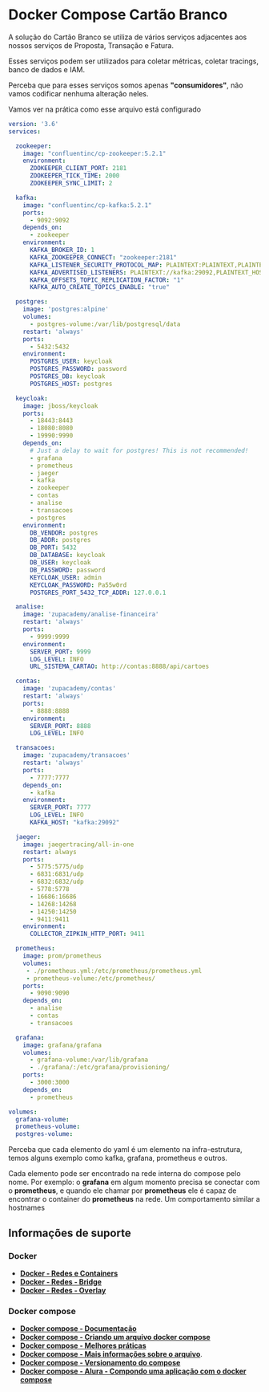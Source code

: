 # Docker Compose Cartão Branco

A solução do Cartão Branco se utiliza de vários serviços adjacentes aos nossos serviços de Proposta,
Transação e Fatura.

Esses serviços podem ser utilizados para coletar métricas, coletar tracings, banco de dados e 
IAM. 

Perceba que para esses serviços somos apenas **"consumidores"**, não vamos codificar nenhuma alteração neles.

Vamos ver na prática como esse arquivo está configurado

```yaml
version: '3.6'
services:

  zookeeper:
    image: "confluentinc/cp-zookeeper:5.2.1"
    environment:
      ZOOKEEPER_CLIENT_PORT: 2181
      ZOOKEEPER_TICK_TIME: 2000
      ZOOKEEPER_SYNC_LIMIT: 2

  kafka:
    image: "confluentinc/cp-kafka:5.2.1"
    ports:
      - 9092:9092
    depends_on:
      - zookeeper
    environment:
      KAFKA_BROKER_ID: 1
      KAFKA_ZOOKEEPER_CONNECT: "zookeeper:2181"
      KAFKA_LISTENER_SECURITY_PROTOCOL_MAP: PLAINTEXT:PLAINTEXT,PLAINTEXT_HOST:PLAINTEXT
      KAFKA_ADVERTISED_LISTENERS: PLAINTEXT://kafka:29092,PLAINTEXT_HOST://localhost:9092
      KAFKA_OFFSETS_TOPIC_REPLICATION_FACTOR: "1"
      KAFKA_AUTO_CREATE_TOPICS_ENABLE: "true"

  postgres:
    image: 'postgres:alpine'
    volumes:
      - postgres-volume:/var/lib/postgresql/data
    restart: 'always'
    ports:
      - 5432:5432
    environment:
      POSTGRES_USER: keycloak
      POSTGRES_PASSWORD: password
      POSTGRES_DB: keycloak
      POSTGRES_HOST: postgres

  keycloak:
    image: jboss/keycloak
    ports:
      - 18443:8443
      - 18080:8080
      - 19990:9990
    depends_on:
      # Just a delay to wait for postgres! This is not recommended!
      - grafana
      - prometheus
      - jaeger
      - kafka
      - zookeeper
      - contas
      - analise
      - transacoes
      - postgres
    environment:
      DB_VENDOR: postgres
      DB_ADDR: postgres
      DB_PORT: 5432
      DB_DATABASE: keycloak
      DB_USER: keycloak
      DB_PASSWORD: password
      KEYCLOAK_USER: admin
      KEYCLOAK_PASSWORD: Pa55w0rd
      POSTGRES_PORT_5432_TCP_ADDR: 127.0.0.1

  analise:
    image: 'zupacademy/analise-financeira'
    restart: 'always'
    ports:
      - 9999:9999
    environment:
      SERVER_PORT: 9999
      LOG_LEVEL: INFO
      URL_SISTEMA_CARTAO: http://contas:8888/api/cartoes

  contas:
    image: 'zupacademy/contas'
    restart: 'always'
    ports:
      - 8888:8888
    environment:
      SERVER_PORT: 8888
      LOG_LEVEL: INFO

  transacoes:
    image: 'zupacademy/transacoes'
    restart: 'always'
    ports:
      - 7777:7777
    depends_on:
      - kafka
    environment:
      SERVER_PORT: 7777
      LOG_LEVEL: INFO
      KAFKA_HOST: "kafka:29092"

  jaeger:
    image: jaegertracing/all-in-one
    restart: always
    ports:
      - 5775:5775/udp
      - 6831:6831/udp
      - 6832:6832/udp
      - 5778:5778
      - 16686:16686
      - 14268:14268
      - 14250:14250
      - 9411:9411
    environment:
      COLLECTOR_ZIPKIN_HTTP_PORT: 9411

  prometheus:
    image: prom/prometheus
    volumes:
     - ./prometheus.yml:/etc/prometheus/prometheus.yml
     - prometheus-volume:/etc/prometheus/
    ports:
      - 9090:9090
    depends_on:
      - analise
      - contas
      - transacoes

  grafana:
    image: grafana/grafana
    volumes:
      - grafana-volume:/var/lib/grafana
      - ./grafana/:/etc/grafana/provisioning/
    ports:
      - 3000:3000
    depends_on:
      - prometheus

volumes:
  grafana-volume:
  prometheus-volume:
  postgres-volume:
```

Perceba que cada elemento do yaml é um elemento na infra-estrutura, temos alguns exemplo como kafka,
grafana, prometheus e outros.

Cada elemento pode ser encontrado na rede interna do compose pelo nome. Por exemplo: o **grafana** em algum 
momento precisa se conectar com o **prometheus**, e quando ele chamar por **prometheus** ele é capaz 
de encontrar o container do **prometheus** na rede. Um comportamento similar a hostnames 

## Informações de suporte

### Docker

* [**Docker - Redes e Containers**](https://docs.docker.com/config/containers/container-networking/)
* [**Docker - Redes - Bridge**](https://docs.docker.com/network/bridge/)    
* [**Docker - Redes - Overlay**](https://docs.docker.com/network/overlay/) 

### Docker compose

* [**Docker compose - Documentação**](https://docs.docker.com/compose/)
* [**Docker compose - Criando um arquivo docker compose**](https://docs.docker.com/compose/gettingstarted/)
* [**Docker compose - Melhores práticas**](https://docs.docker.com/develop/dev-best-practices/)
* [**Docker compose - Mais informações sobre o arquivo**](https://docs.docker.com/compose/compose-file/).
* [**Docker compose - Versionamento do compose**](https://docs.docker.com/compose/compose-file/compose-versioning/)
* [**Docker compose - Alura - Compondo uma aplicação com o docker compose**](https://www.alura.com.br/artigos/compondo-uma-aplicacao-com-o-docker-compose)
